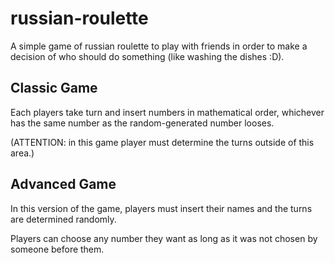 # russian-roulette

A simple game of russian roulette to play with friends in order to make a decision of who should do something (like washing the dishes :D).

## Classic Game

Each players take turn and insert numbers in mathematical order, whichever has the same number as the random-generated number looses.

(ATTENTION: in this game player must determine the turns outside of this area.)

## Advanced Game

In this version of the game, players must insert their names and the turns are determined randomly.

Players can choose any number they want as long as it was not chosen by someone before them.
